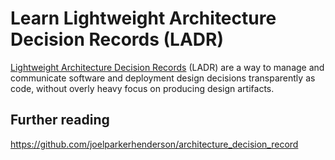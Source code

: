 # Learn Lightweight Architecture Decision Records (LADR)

[Lightweight Architecture Decision Records][LADR] (LADR) are a way
to manage and communicate software and deployment design decisions
transparently as code, without overly heavy focus on producing design
artifacts.

## Further reading

https://github.com/joelparkerhenderson/architecture_decision_record

[LADR]: http://thinkrelevance.com/blog/2011/11/15/documenting-architecture-decisions
